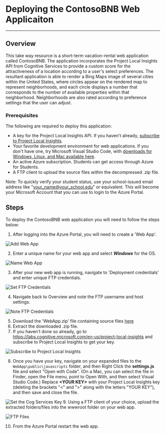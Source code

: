 <a name="AppDeployTitle"></a>
# Deploying the ContosoBNB Web Applicaiton #
---

<a name="Overview"></a>
## Overview ##

This take way resource is a short-term vacation-rental web application called ContosoBNB. The application incorporates the Project Local Insights API from Cognitive Services to provide a custom score for the attractiveness of a location according to a user's select preferences. The resultant application is able to render a Bing Maps image of several cities within the United States, where circles appear on the rendered map to represent neighborhoods, and each circle displays a number that corresponds to the number of available properties within that neighborhood. Neighborhoods are also rated according to preference settings that the user can adjust.

<a name="Prerequisites"></a>
### Prerequisites ###

The following are required to deploy this application:

- A key for the Project Local Insights API. If you haven't already, [subscribe to Project Local Insights](https://labs.cognitive.microsoft.com/en-us/project-local-insights).
- Your favorite development environment for web applications. If you don't have one, try Microsoft Visual Studio Code, with [downloads for Windows, Linux, and Mac available here](https://code.visualstudio.com/download).
- An active Azure subscription. Students can get access through Azure for Students.
- A FTP client to upload the source files within the decompressed .zip file. 

Note: To quickly verify your student status, use your school-issued email address like "your_name@your_school.edu" or equivalent. This will become your Microsoft Account that you can use to login to the Azure Portal.

<a name="Steps"></a>
## Steps ##

To deploy the ContosoBNB web application you will need to follow the steps below:

1. After logging into the Azure Portal, you will need to create a 'Web App'.
  
  ![Add Web App](img/AddWebApp.png)
  
2. Enter a unique name for your web app and select ***Windows*** for the OS.  

  ![Name Web App](img/NameWebApp.png)
  
3. After your new web app is running, navigate to 'Deployment credentials' and enter unique FTP credentials.  

  ![Set FTP Credentials](img/SetCredentials.png)
  
4. Navigate back to Overview and note the FTP username and host settings.  

  ![Note FTP Credentials](img/NoteFTPCreds.png)

5. Download the 'WebApp.zip' file containing source files [here](https://redshirttour.blob.core.windows.net/webapptakeaway/WebApp.zip)
6. Extract the downloaded .zip file.
7. If you haven't done so already, go to https://labs.cognitive.microsoft.com/en-us/project-local-insights and subscribe to Project Local Insights to get your key.

  ![Subscribe to Project Local Insights](../WebAppHOL/img/Subscribe.png)

8. Once you have your key, navigate on your expanded files to the `WebApp\public\javascripts` folder, and then Right Click the **settings.js** file and select "Open with Code". (On a Mac, you can select the file in Finder, open the File menu, point to Open With, and then select Visual Studio Code.) Replace **\<YOUR KEY\>** with your Project Local Insights key (deleting the brackets "\<" and "\>" along with the letters "YOUR KEY"), and then save and close the file.

  ![Set the Cog Services Key](../WebAppHOL/img/SetCogServicesKey.png)
9. Using a FTP client of your choice, upload the extracted folders/files into the wwwroot folder on your web app.

  ![FTP Files](img/FTPFiles.png)

10. From the Azure Portal restart the web app.
